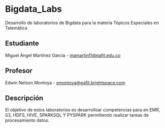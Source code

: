 # Bigdata_Labs
Desarrollo de laboratorios de Bigdata para la materia Tópicos Especiales en Telemática

## Estudiante

Miguel Ángel Martínez García - mamartin11@eafit.edu.co

## Profesor 
Edwin Nelson Montoya - emontoya@eafit.brightspace.com

## Descripción 

El objetivo de estos laboratorios es desarrolloar competencias para en EMR, S3, HDFS, HIVE, SPARKSQL Y PYSPARK permitiendo realizar tareas de procesamiento datos.